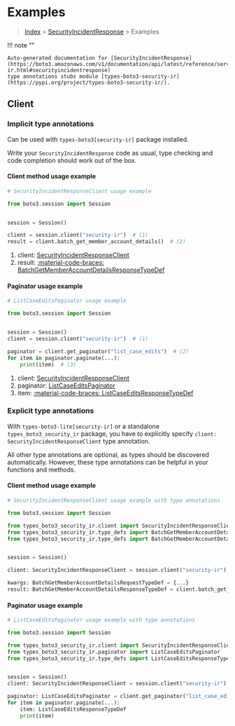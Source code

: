 # Examples

> [Index](../README.md) > [SecurityIncidentResponse](./README.md) > Examples

!!! note ""

    Auto-generated documentation for [SecurityIncidentResponse](https://boto3.amazonaws.com/v1/documentation/api/latest/reference/services/security-ir.html#securityincidentresponse)
    type annotations stubs module [types-boto3-security-ir](https://pypi.org/project/types-boto3-security-ir/).

## Client

### Implicit type annotations

Can be used with `types-boto3[security-ir]` package installed.

Write your `SecurityIncidentResponse` code as usual,
type checking and code completion should work out of the box.


#### Client method usage example

```python
# SecurityIncidentResponseClient usage example

from boto3.session import Session


session = Session()

client = session.client("security-ir")  # (1)
result = client.batch_get_member_account_details()  # (2)
```

1. client: [SecurityIncidentResponseClient](./client.md)
2. result: [:material-code-braces: BatchGetMemberAccountDetailsResponseTypeDef](./type_defs.md#batchgetmemberaccountdetailsresponsetypedef)



#### Paginator usage example

```python
# ListCaseEditsPaginator usage example

from boto3.session import Session


session = Session()
client = session.client("security-ir")  # (1)

paginator = client.get_paginator("list_case_edits")  # (2)
for item in paginator.paginate(...):
    print(item)  # (3)
```

1. client: [SecurityIncidentResponseClient](./client.md)
2. paginator: [ListCaseEditsPaginator](./paginators.md#listcaseeditspaginator)
3. item: [:material-code-braces: ListCaseEditsResponseTypeDef](./type_defs.md#listcaseeditsresponsetypedef)




### Explicit type annotations

With `types-boto3-lite[security-ir]`
or a standalone `types_boto3_security_ir` package, you have to explicitly specify `client: SecurityIncidentResponseClient` type annotation.

All other type annotations are optional, as types should be discovered automatically.
However, these type annotations can be helpful in your functions and methods.


#### Client method usage example

```python
# SecurityIncidentResponseClient usage example with type annotations

from boto3.session import Session

from types_boto3_security_ir.client import SecurityIncidentResponseClient
from types_boto3_security_ir.type_defs import BatchGetMemberAccountDetailsResponseTypeDef
from types_boto3_security_ir.type_defs import BatchGetMemberAccountDetailsRequestTypeDef


session = Session()

client: SecurityIncidentResponseClient = session.client("security-ir")

kwargs: BatchGetMemberAccountDetailsRequestTypeDef = {...}
result: BatchGetMemberAccountDetailsResponseTypeDef = client.batch_get_member_account_details(**kwargs)
```



#### Paginator usage example

```python
# ListCaseEditsPaginator usage example with type annotations

from boto3.session import Session

from types_boto3_security_ir.client import SecurityIncidentResponseClient
from types_boto3_security_ir.paginator import ListCaseEditsPaginator
from types_boto3_security_ir.type_defs import ListCaseEditsResponseTypeDef


session = Session()
client: SecurityIncidentResponseClient = session.client("security-ir")

paginator: ListCaseEditsPaginator = client.get_paginator("list_case_edits")
for item in paginator.paginate(...):
    item: ListCaseEditsResponseTypeDef
    print(item)
```




